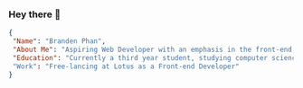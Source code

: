 ### Hey there 👋

```json
{
 "Name": "Branden Phan",
 "About Me": "Aspiring Web Developer with an emphasis in the front-end, focusing on technologies such as React",
 "Education": "Currently a third year student, studying computer science at the University of Guelph"
 "Work": "Free-lancing at Lotus as a Front-end Developer"
}
```



<!--
**brandenphan/brandenphan** is a ✨ _special_ ✨ repository because its `README.md` (this file) appears on your GitHub profile.

Here are some ideas to get you started:

- 🔭 I’m currently working on ...
- 🌱 I’m currently learning ...
- 👯 I’m looking to collaborate on ...
- 🤔 I’m looking for help with ...
- 💬 Ask me about ...
- 📫 How to reach me: ...
- 😄 Pronouns: ...
- ⚡ Fun fact: ...
-->
